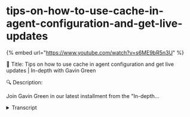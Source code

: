 # tips-on-how-to-use-cache-in-agent-configuration-and-get-live-updates
{% embed url="https://www.youtube.com/watch?v=s6ME9bR5n3U" %}



🎥 Title: Tips on how to use cache in agent configuration and get live updates | In-depth with Gavin Green

🔍 Description:

Join Gavin Green in our latest installment from the "In-depth...
<details>
<summary>Transcript</summary>🎥 Title: Tips on how to use cache in agent configuration and get live updates | In-depth with Gavin Green

🔍 Description:

Join Gavin Green in our latest installment from the "In-depth...
so if I come back into this

um I logged on with the user that

doesn't have access but that's perfectly

fine if you look at the agent over here

you can see that we have the URL the key

but down here where we start seeing

identifier typically the identifier

would be you know a unique identifier

and asset key Etc so I'm assuming stop

ID is the identifier yeah

and then down the bottom if you're

looking for multiple from the cache size

so you want 20 records from the cash

site typically you would include the

identifier in that option as well as you

know a timestamp or I'm assuming if the

uh the longitude is going to change

that will allow you to get the 20

records

so the the only thing here would be to

make sure that you just select the the

stop ID there and then just apply it

now when you come to cash per entity and

replace cache how the cache works is

this is storing data

that will be rendered and and visible on

the actual app side of things

so the the data coming in here because

you've specified a cache of 20.

and you haven't said cash per entity

you're only ever going to get 20 records

which might be what you're looking for

however if you want 20 records per stop

then what you do is by ticking this here

here and you select that option there

you're essentially going to create 20

per entity for stops that's how you

let's say you read the agent piece

coming down here so you got everything

else spot on

this is just an extra item here if that

is what you're looking for there are

times when you don't need it you just

want 20 records irrespective of you know

the the unique identifier or the stop ID

or the asset ID

however there are times when you

probably do want to have 20 per you know

stop ID

so just switch that option on there and

that'll help you with the caching pieces

um so now yeah let's not save the

changes

the data coming now when we come in here

um

this was some of the access rights that

I had to just make sure what accent

yes I do

um to just reallocate to to your user so

how you configure it is correct so here

what you want to do is

um let's set it

live data is coming in

for for that connector and then here you

just want to scroll down and actually

look for

your data stream now you may have

noticed you have access to a lot of

other data streams yeah I'm going to

explain I'll explain where those came

from and why we gave you access to them

once you've clicked that it'll bring in

the primary key for you

this bottom option here you need to

select it and then you can click save

now once you've selected that option now

you can actually pass some data to the

screen the reason you select this option

here

is

you want to be able to show this data

constantly changing on the app

without having to refresh the page

so what that means is if I

um if I don't tick the live option I

have to press F5 on the page every

single time to actually load it

okay

what the the live update so you'll see

it keeps changing for the 20 the 20

records I don't have to let's just leave

the master I don't I don't have to

refresh the page or change the page

Etc it's the one item a few people tend

to miss the first time is they don't

check that box or know what that box

means and then when they get to this

page it'll load the first time

but to see the changes you have to press

F5 to to do that if you don't want that

you can just go back into the edit on

the page data and you just untick that

however whenever you're connecting to a

data stream like you're doing here it's

generally a good it's generally a good

thing to to take it because you don't

want to have to press F5 on the page

every single time the the point is to

get the live data coming through

okay

now there are some data sources where

you can't do this

SQL is one of them

so if you create a new connection so if

we go into the app data here and you say

you know what I actually want to connect

to to SQL and you configure all of this

you'll find that when you get to the

other side to actually use it SQL will

not have that option for you so it's not

something that every single one of these

connection has it's specific to the

connection that we're talking to make

sense
</details>